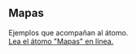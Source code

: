 ## Mapas

Ejemplos que acompañan al átomo.  
[Lea el átomo "Mapas" en línea.](https://stepik.org/lesson/104338/step/1)